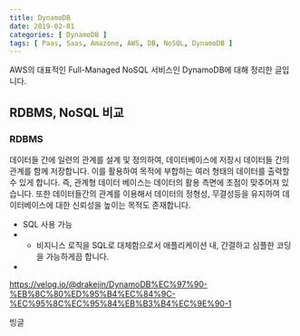 ```yaml
---
title: DynamoDB
date: 2019-02-01
categories: [ DynamoDB ]
tags: [ Paas, Saas, Amazone, AWS, DB, NoSQL, DynamoDB ]
---
```


AWS의 대표적인 Full-Managed NoSQL 서비스인 DynamoDB에 대해 정리한 글입니다.

<!-- more -->

## RDBMS, NoSQL 비교

### RDBMS
데이터들 간에 일련의 관계를 설계 및 정의하여, 데이터베이스에 저장시 데이터들 간의 관계를 함께 저장합니다. 이를 활용하여 목적에 부합하는 여러 형태의 데이터를 출력할 수 있게 합니다. 즉, 관계형 데이터 베이스는 데이터의 활용 측면에 초점이 맞추어져 있습니다. 또한 데이터들간의 관계를 이용해서 데이터의 정형성, 무결성등을 유지하여 데이터베이스에 대한 신뢰성을 높이는 목적도 존재합니다.

- SQL 사용 가능
- - 비지니스 로직을 SQL로 대체함으로서 애플리케이션 내, 간결하고 심플한 코딩을 가능하게끔 합니다.
- 


https://velog.io/@drakejin/DynamoDB%EC%97%90-%EB%8C%80%ED%95%B4%EC%84%9C-%EC%95%8C%EC%95%84%EB%B3%B4%EC%9E%90-1

빙글 
